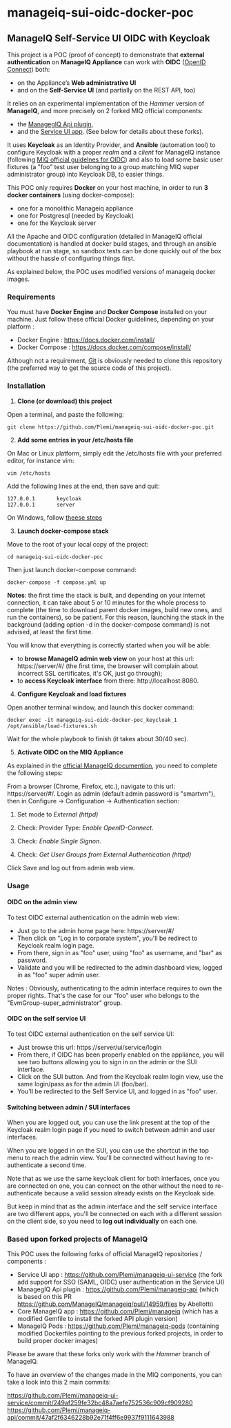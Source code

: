 # manageiq-sui-oidc-docker-poc

## ManageIQ Self-Service UI OIDC with Keycloak

This project is a POC (proof of concept) to demonstrate that **external authentication** on **ManageIQ Appliance** can work with **OIDC** ([OpenID Connect](https://en.wikipedia.org/wiki/OpenID_Connect "OpenID Connect")) both:
- on the Appliance’s **Web administrative UI**
- and on the **Self-Service UI** (and partially on the REST API, too)

It relies on an experimental implementation of the *Hammer* version of **ManageIQ**, and more precisely on 2 forked MIQ official components: 
- the [ManagegIQ Api plugin](https://github.com/Plemi/manageiq-ui-service "ManagegIQ Api plugin"), 
- and the [Service UI app](https://github.com/Plemi/manageiq-api "Service UI app").
(See below for details about these forks).

It uses **Keycloak** as an Identity Provider, and **Ansible** (automation tool) to configure Keycloak with a proper *realm* and a *client* for ManageIQ instance (following [MIQ official guidelnes for OIDC](https://www.manageiq.org/docs/reference/latest/auth/openid_connect "MIQ official guidelnes for OIDC")) and also to load some basic user fixtures (a "foo" test user belonging to a group matching MIQ super administrator group) into Keycloak DB, to easier things.

This POC only requires **Docker** on your host machine, in order to run **3 docker containers** (using docker-compose):
- one for a monolithic Manageiq appliance
- one for Postgresql (needed by Keycloak)
- one for the Keycloak server

All the Apache and OIDC configuration (detailed in ManageIQ official documentation) is handled at docker build stages, and through an ansible playbook at run stage, so sandbox tests can be done quickly out of the box without the hassle of configuring things first.

As explained below, the POC uses modified versions of manageiq docker images.


### Requirements

You must have **Docker Engine** and **Docker Compose** installed on your machine.
Just follow these official Docker guidelines, depending on your platform :
- Docker Engine : https://docs.docker.com/install/
- Docker Compose : https://docs.docker.com/compose/install/

Although not a requirement, [Git](https://git-scm.com/book/en/v2/Getting-Started-Installing-Git "Git") is obviously needed to clone this repository (the preferred way to get the source code of this project).


### Installation

1. **Clone (or download) this project**

Open a terminal, and paste the following:
```shell
git clone https://github.com/Plemi/manageiq-sui-oidc-docker-poc.git
```

2. **Add some entries in your /etc/hosts file**

On Mac or Linux platform, simply edit the /etc/hosts file with your preferred editor, for instance vim:
```shell
vim /etc/hosts
```
Add the following lines at the end, then save and quit:
~~~~
127.0.0.1       keycloak
127.0.0.1       server
~~~~

On Windows, follow [theese steps](https://www.howtogeek.com/howto/27350/beginner-geek-how-to-edit-your-hosts-file/ "how to edit hosts file on Windows")

3. **Launch docker-compose stack**

Move to the root of your local copy of the project: 
```shell
cd manageiq-sui-oidc-docker-poc
```
Then just launch docker-compose command:
```shell
docker-compose -f compose.yml up
```
**Notes**: the first time the stack is built, and depending on your internet connection, it can take about 5 or 10 minutes for the whole process to complete (the time to download parent docker images, build new ones, and run the containers), so be patient. For this reason, launching the stack in the background (adding option -d in the docker-compose command) is not advised, at least the first time.

You will know that everything is correctly started when you will be able:
- to **browse ManageIQ admin web view** on your host at this url: https://server/#/ (the first time, the browser will complain about incorrect SSL certificates, it's OK, just go through);
- to **access Keycloak interface** from there: http://localhost:8080.


4. **Configure Keycloak and load fixtures**

Open another terminal window, and launch this docker command:
```shell
docker exec -it manageiq-sui-oidc-docker-poc_keycloak_1 /opt/ansible/load-fixtures.sh
```
Wait for the whole playbook to finish (it takes about 30/40 sec).

5. **Activate OIDC on the MIQ Appliance**

As explained in the [official ManageIQ documention](https://www.manageiq.org/docs/reference/latest/auth/openid_connect#configuring-the-administrative-ui "official ManageIQ documention"), you need to complete the following steps:

From a browser (Chrome, Firefox, etc.), navigate to this url: https://server/#/. 
Login as admin (default admin password is "smartvm"), then in Configure → Configuration → Authentication section:

1. Set mode to *External (httpd)*

2. Check: Provider Type: *Enable OpenID-Connect*.

3. Check: *Enable Single Signon*.

4. Check: *Get User Groups from External Authentication (httpd)*

Click Save and log out from admin web view.


### Usage

#### OIDC on the admin view

To test OIDC external authentication on the admin web view: 
- Just go to the admin home page here: https://server/#/
- Then click on "Log in to corporate system", you'll be redirect to Keycloak realm login page.
- From there, sign in as "foo" user, using "foo" as username, and "bar" as password.
- Validate and you will be redirected to the admin dashboard view, logged in as "foo" super admin user.

Notes : Obviously, authenticating to the admin interface requires to own the proper rights. That's the case for our "foo" user who belongs to the "EvmGroup-super_administrator" group.

#### OIDC on the self service UI

To test OIDC external authentication on the self service UI: 
- Just browse this url: https://server/ui/service/login
- From there, if OIDC has been properly enabled on the appliance, you will see two buttons allowing you to sign in on the admin or the SUI interface.
- Click on the SUI button. And from the Keycloak realm login view, use the same login/pass as for the admin UI (foo/bar).
- You'll be redirected to the Self Service UI, and logged in as "foo" user.

#### Switching between admin / SUI interfaces

When you are logged out, you can use the link present at the top of the Keycloak realm login page if you need to switch between admin and user interfaces.

When you are logged in on the SUI, you can use the shortcut in the top menu to reach the admin view. You'll be connected without having to re-authenticate a second time.

Note that as we use the same keycloak client for both interfaces, once you are connected on one, you can connect on the other without the need to re-authenticate because a valid session already exists on the Keycloak side.

But keep in mind that as the admin interface and the self service interface are two different apps, you'll be connected on each with a different session on the client side, so you need to **log out individually** on each one.


### Based upon forked projects of ManageIQ

This POC uses the following forks of official ManageIQ repositories / components :

- Service UI app : https://github.com/Plemi/manageiq-ui-service (the fork add support for SSO (SAML, OIDC) user authentication in the Service UI)
- ManagegIQ Api plugin : https://github.com/Plemi/manageiq-api (which is based on this PR https://github.com/ManageIQ/manageiq/pull/14959/files by Abellotti)
- Core ManageIQ app : https://github.com/Plemi/manageiq (which has a modified Gemfile to install the forked API plugin version)
- ManageIQ Pods : https://github.com/Plemi/manageiq-pods (containing modified Dockerfiles pointing to the previous forked projects, in order to build proper docker images)

Please be aware that these forks only work with the *Hammer* branch of ManageIQ.

To have an overview of the changes made in the MIQ components, you can take a look into this 2 main commits:

https://github.com/Plemi/manageiq-ui-service/commit/249af259fe32bc48a7aefe752536c909cf909280
https://github.com/Plemi/manageiq-api/commit/47af2f6346228b92e71f4ff6e9937f9111643988




